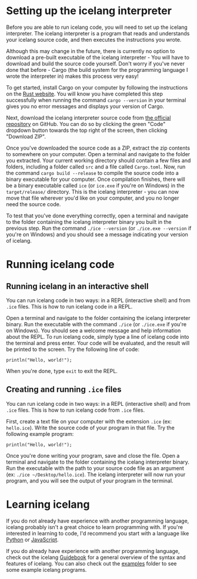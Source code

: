 # Setting up the icelang interpreter
Before you are able to run icelang code, you will need to set up the icelang
interpreter. The icelang interpreter is a program that reads and understands
your icelang source code, and then executes the instructions you wrote.

Although this may change in the future, there is currently no option to download
a pre-built executable of the icelang interpreter - You will have to download
and build the source code yourself. Don't worry if you've never done that
before - Cargo (the build system for the programming language I wrote the
interpreter in) makes this process very easy!

To get started, install Cargo on your computer by following the instructions on
the [Rust website](https://www.rust-lang.org/tools/install). You will know you
have completed this step successfully when running the command `cargo --version`
in your terminal gives you no error messages and displays your version of Cargo.

Next, download the icelang interpreter source code from
[the official repository](https://github.com/ijchen/icelang) on GitHub. You can
do so by clicking the green "Code" dropdown button towards the top right of the
screen, then clicking "Download ZIP".

Once you've downloaded the source code as a ZIP, extract the zip contents to
somewhere on your computer. Open a terminal and navigate to the folder you
extracted. Your current working directory should contain a few files and
folders, including a folder called `src` and a file called `Cargo.toml`. Now,
run the command `cargo build --release` to compile the source code into a binary
executable for your computer. Once compilation finishes, there will be a binary
executable called `ice` (or `ice.exe` if you're on Windows) in the
`target/release/` directory. This is the icelang interpreter - you can now move
that file wherever you'd like on your computer, and you no longer need the
source code.

To test that you've done everything correctly, open a terminal and navigate to
the folder containing the icelang interpreter binary you built in the previous
step. Run the command `./ice --version` (or `./ice.exe --version` if you're on
Windows) and you should see a message indicating your version of icelang.

# Running icelang code
## Running icelang in an interactive shell
You can run icelang code in two ways: in a REPL (interactive shell) and from
`.ice` files. This is how to run icelang code in a REPL.

Open a terminal and navigate to the folder containing the icelang interpreter
binary. Run the executable with the command `./ice` (or `./ice.exe` if you're on
Windows). You should see a welcome message and help information about the REPL.
To run icelang code, simply type a line of icelang code into the terminal and
press enter. Your code will be evaluated, and the result will be printed to the
screen. Try the following line of code:

```
println("Hello, world!");
```

When you're done, type `exit` to exit the REPL.

## Creating and running `.ice` files
You can run icelang code in two ways: in a REPL (interactive shell) and from
`.ice` files. This is how to run icelang code from `.ice` files.

First, create a text file on your computer with the extension `.ice` (ex:
`hello.ice`). Write the source code of your program in that file. Try the
following example program:

```
println("Hello, world!");
```

Once you're done writing your program, save and close the file. Open a terminal
and navigate to the folder containing the icelang interpreter binary. Run the
executable with the path to your source code file as an argument (ex:
`./ice ~/Desktop/hello.ice`). The icelang interpreter will now run your program,
and you will see the output of your program in the terminal.

# Learning icelang
If you do not already have experience with another programming language, icelang
probably isn't a great choice to learn programming with. If you're interested in
learning to code, I'd recommend you start with a language like
[Python](https://www.python.org/) or
[JavaScript](https://developer.mozilla.org/en-US/docs/Learn/JavaScript).

If you do already have experience with another programming language, check out
the icelang [Guidebook](/docs/Guidebook.md) for a general overview of the syntax
and features of icelang. You can also check out the [examples](/examples/)
folder to see some example icelang programs.
